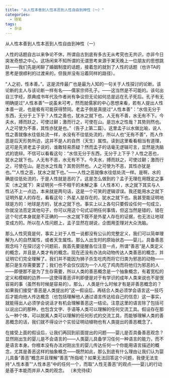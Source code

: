 ```yaml
---
title: "从人性本善到人性本恶到人性自由到神性（一）"
categories:
  - 随笔
tags:
  - 杂谈
---
```

从人性本善到人性本恶到人性自由到神性（一）

人性的话题自古以来争论不休，所谓自古到底有多古无从考究也无共识，亦非今日突发奇想之中心。这场闲来不知所谓的无谓思考来源于某天晚上一位朋友的思想跳跃——我们先是闲聊了婚姻制度的话题，接着忽的就到了人性的话题（也许TA的思考是很顺利的过渡来的，但我并没有沿着同样的路径）。

“人之初，性本善。”。这是流传最广也是最为人知的一句关于人性探讨的论断。该论断的主人与该论断一样有名——儒家宗师孔子。——这当然是不可能的。该句出自三字经，原典成书年代及作者尚有争议但无论如何总是远在孔子死后。孔子有无明确提过“人性本善”一说虽未可考，然而就儒家的中心思想来看，若有人提出人性本善一说，也是极有可能获得赞同。老孟子倒是真提过“人性本善”：“水信无分于东西，无分于上下乎？人性之善也，犹水之就下也。人无有不善，水无有不下。今夫水，搏而跃之，可使过颡；激而行之，可使在山。是岂水之性哉？其势则然也。人之可使为不善，其性亦犹是也。”（告子上第二篇）。这里孟子以水做比喻，说人性之善就像水往低处流一样，水没有不往低处流的，所以人也“无有不善”，而人作恶是后天形势所迫，这并不是人的自然（天生）属性。读到这里看看相当有道理，这可是先贤老孟子说的，谁敢轻易质疑？然而孟子的话毫无逻辑可言，显然是洗脑式的诡辩。不信可以看看这句：“水信无分于东西，无分于上下乎？人性之恶也，犹水之就下也。人无有不恶，水无有不下。今夫水，搏而跃之，可使过颡；激而行之，可使在山。是岂水之性哉？其势则然也。人之可使为不恶，其性亦犹是也。”“人性之恶，犹水之就下也。”——人性之恶就像水往低处流一样。是啊，水的确是往低处流的，于是人性就是恶的了。这是怎么做到的？孟子无理在用既定之事实（水之就下）来证明另一件不相干的未解之事（人性本X），水之就下其实与人性沾不上一点边，本来就是两句话，这是一个可笑的逻辑谬误。我还能用水之就下证明外星人的存在，看看这句：外星人是存在的，犹水之就下也。我甚至能证明地球是方的：地球是方的，犹水之就下也。事实上以上各句只要假设任何一句成立，你就没法否定其他句子，你可以用这个句式证明任何事情，但这当然是错的，错在这个句式本身就是不正确的——水之就下既不是外星人存在的证据，也无法让地球变成方的。所以在人性问题上，孟子显然在胡说，企图用歪理对大众洗脑。

那么人性究竟是何，事实上对于人性一说都没有公认的完整定义，我们可以简单理解为人的自然属性，或者天生属性。那么人出生时的原始状态——婴儿，具备善恶观念吗？在探讨这个问题前，我首先要提醒各位注意一点，所谓“善恶”是人类定义的概念，并且是人类才有的概念。现在还没有办法向动物传达人类善恶的概念，并证明它们完全理解了。我们并不能因为狮子杀生吃肉而将它归类为邪恶的动物——那只是生存需要罢了；我们也不会仅仅因为一个人吃了鸡肉而将他归为邪恶的人——即便那不是为了生存需要，所以人类的善恶概念是一个抽象概念，有着宽松的定义和模糊的边界——这使得善恶评判即便是对于有学识的成年人类来说也不是很容易的事（虽然有时候是容易的）。那么，人类是什么时候才有是非善恶概念的？如果我们接受“善恶是人类提出的”这一假设后，再结合人类必须学会语言这一技巧后才能向他人传达概念（也包括理解他人通过语言传达给自己的信息）这一事实，就能得出人必须学会说话才有机会理解善恶这一结论。注意这里的语言除了包括可以说出口的那种，也包含文字、手语等人类可以理解的任何交流工具。假设存在那么一种个体，可以脱离人类可以理解的任何形式的交流工具，而能够理解人类的善恶概念的话，我们就不得设计个实验证明动植物也有人类提出的善恶概念了。

在接受上面的假设后，让我们再回到前面提出的问题——婴儿是否具备善恶观念？显然刚出生的婴儿是不会语言的——人类婴儿具备学习任何一种语言的能力，而不是语言本身。你根本没有办法对刚出生的婴儿传达任何一个你能用语言描述的概念，尤其是善恶这样的抽象概念——既然如此，那么到底有什么理由让我们认为婴儿具备“善恶”概念并且理解“善恶”所指呢？如果无法回答这个问题，我便无法支持“人性本善”“人性本恶”中的任何一个，而取“人性无善恶”的观点——婴儿的行动是基于本能而并非人类的观念。
（未完待续）